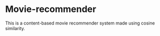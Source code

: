 # Movie-recommender
This is a content-based movie recommender system made using cosine similarity. 
